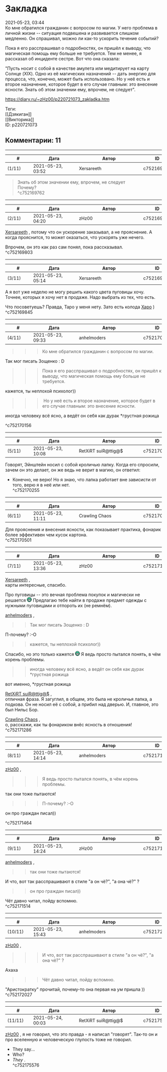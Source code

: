 Закладка
========

  
2021-05-23, 03:44  
 Ко мне обратился гражданин с вопросом по магии. У него проблема в личной жизни -- ситуация подвешена и развивается слишком медленно. Он спрашивал, можно ли как-то ускорить течение событий?   
   
 Пока я его расспрашивал о подробностях, он пришёл к выводу, что магическая помощь ему больше не требуется. Тем не менее, я рассказал об инциденте сестре. Вот что она сказала:   
   
 "Пусть носит с собой в качестве амулета или медитирует на карту Солнце (XIX). Одно из её магических назначений -- дать энергию для процесса, что, конечно, может быть использовано. Но у неё есть и второе назначение, которое будет в его случае главным: это внесение ясности. Знать об этом значении ему, впрочем, не следует".   
  
<https://diary.ru/~zHz00/p220721073_zakladka.htm>  
  
Теги:  
[[Дзякиган]]  
[[Викторика]]  
ID: p220721073  


Комментарии: 11
---------------

  


---



|         #         |              Дата              |                     Автор                     |           ID           |
| --- | --- | --- | --- |
| (1/11) | 2021-05-23, 03:52 | Xersareeth | c752169762 |

  
 > Знать об этом значении ему, впрочем, не следует   
 Почему?   
 ^c752169762

---



|         #         |              Дата              |                     Автор                     |           ID           |
| --- | --- | --- | --- |
| (2/11) | 2021-05-23, 04:20 | zHz00 | c752169803 |

  
  [Xersareeth](https://BurrowDeclassified.diary.ru "One more fang")  , потому что он ускорение заказывал, а не прояснение. А когда прояснится, то может оказаться, что ускорять уже нечего.   
   
 Впрочем, он это как раз сам понял, пока рассказывал.   
 ^c752169803

---



|         #         |              Дата              |                     Автор                     |           ID           |
| --- | --- | --- | --- |
| (3/11) | 2021-05-23, 05:14 | Xersareeth | c752169845 |

  
 А я вот уже неделю не могу решить какого цвета пуговицы хочу. Точнее, которых я хочу нет в продаже. Надо выбрать из тех, что есть.   
   
 Что посоветуешь? Правда, Таро у меня нету. Зато есть колода  [Харо](https://pathfinder.fandom.com/wiki/List_of_harrow_cards)  )   
 ^c752169845

---



|         #         |              Дата              |                     Автор                     |           ID           |
| --- | --- | --- | --- |
| (4/11) | 2021-05-23, 09:33 | anhelmoders | c752170156 |

  
  >>>Ко мне обратился гражданин с вопросом по магии. 

   
  Так мог писать Зощенко : D   
   
 >>>Пока я его расспрашивал о подробностях, он пришёл к выводу, что магическая помощь ему больше не требуется. 

   
  кажется, ты неплохой психолог))   
   
 >>> Но у неё есть и второе назначение, которое будет в его случае главным: это внесение ясности. 

   
  иногда человеку всё ясно, а ведёт он себя как дурак \*грустная рожица 

   
 ^c752170156

---



|         #         |              Дата              |                     Автор                     |           ID           |
| --- | --- | --- | --- |
| (5/11) | 2021-05-23, 10:08 | RetXiRT suiR@ttig@$ | c752170255 |

  
 Говорят, Эйнштейн носил с собой кроличью лапку. Когда его спросили, зачем он это делает, он же ведь не верит в магию, он ответил:   
 - Конечно, не верю! Но я знаю, что лапка работает вне зависисти от того, верю я в неё или нет.   
 ^c752170255

---



|         #         |              Дата              |                     Автор                     |           ID           |
| --- | --- | --- | --- |
| (6/11) | 2021-05-23, 11:11 | Crawling Chaos | c752170501 |

  
 Для прояснения и внесения ясности, как показывает практика, фонарик более эффективен чем кусок картона.   
 ^c752170501

---



|         #         |              Дата              |                     Автор                     |           ID           |
| --- | --- | --- | --- |
| (7/11) | 2021-05-23, 13:36 | zHz00 | c752171286 |

  
  [Xersareeth](https://BurrowDeclassified.diary.ru "One more fang")  ,   
 карты интересные, спасибо.   
   
 Про пуговицы -- это вечная проблема покупок и магически не решается ![:D](pics/1131.gif) Предлагаю тебе найти в продаже предмет одежды с нужными пуговицами и отпороть их (не ремнём).   
   
  [anhelmoders](https://anhelmoders.diary.ru "No plans. Only wonders.")  ,   
   
 >>Так мог писать Зощенко : D   
   
 П-почему? :-О   
   
 >>кажется, ты неплохой психолог))   
   
 Спасибо, но это только кажется ![:D](pics/1131.gif) Я ведь просто пытался понять, в чём корень проблемы.   
   
 >>иногда человеку всё ясно, а ведёт он себя как дурак \*грустная рожица   
   
 вот именно, \*грустная рожица   
   
  [RetXiRT suiR@ttig@$](https://Hellspawn.diary.ru "Atomicautionuclear")  ,   
 отличная фраза. Я загуглил, в общем, это была не кроличья лапка, а подкова. Он не носил её с собой, а прибил над дверью. И, главное, это был Нильс Бор.   
   
  [Crawling Chaos](https://degozaru.diary.ru "Фундаментальная ошибка атрибуции")  ,   
 о, расскажи, как ты фонариком внёс ясность в отношения!   
 ^c752171286

---



|         #         |              Дата              |                     Автор                     |           ID           |
| --- | --- | --- | --- |
| (8/11) | 2021-05-23, 14:14 | anhelmoders | c752171464 |

  
   [zHz00](https://zHz00.diary.ru "Untitled")  ,   
 >>>Я ведь просто пытался понять, в чём корень проблемы. 

   
  так они тоже пытаются! 

   
  >>>П-почему? :-О 

   
  он про граждан писал)) 

   
 ^c752171464

---



|         #         |              Дата              |                     Автор                     |           ID           |
| --- | --- | --- | --- |
| (9/11) | 2021-05-23, 14:24 | zHz00 | c752171514 |

  
  [anhelmoders](https://anhelmoders.diary.ru "No plans. Only wonders.")  ,   
   
 >>так они тоже пытаются!   
   
 И что, вот так расспрашивают в стиле "а он чё?", "а она чё?" ?   
   
 >>он про граждан писал))   
   
 Чёт давно читал, пойду вспомню.   
 ^c752171514

---



|         #         |              Дата              |                     Автор                     |           ID           |
| --- | --- | --- | --- |
| (10/11) | 2021-05-23, 15:43 | anhelmoders | c752172027 |

  
  [zHz00](https://zHz00.diary.ru "Untitled")  ,   
 >>>И что, вот так расспрашивают в стиле "а он чё?", "а она чё?" ?   
   
 Ахаха   
   
 >>>Чёт давно читал, пойду вспомню.   
   
 "Аристократку" прочитай, почему-то она первая на ум пришла ))   
 ^c752172027

---



|         #         |              Дата              |                     Автор                     |           ID           |
| --- | --- | --- | --- |
| (11/11) | 2021-05-24, 00:03 | RetXiRT suiR@ttig@$ | c752175576 |

  
  [zHz00](https://zHz00.diary.ru "Untitled")  , я не говорил, что это правда - я написал "говорят". Так-то он и про вселенную и человеческую глупость тоже не говорил.   
 - They say...   
 - Who?   
 -  *They*  .   
 ^c752175576